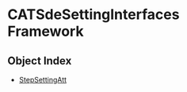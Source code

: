 # CATSdeSettingInterfaces Framework

## Object Index

  * [StepSettingAtt](CATSdeSettingInterfaces/interface_StepSettingAtt_42036.md)
